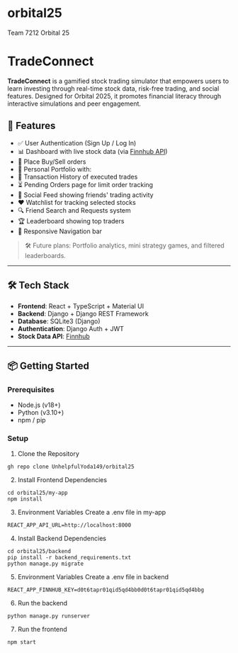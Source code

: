 # orbital25

Team 7212 Orbital 25

# TradeConnect

**TradeConnect** is a gamified stock trading simulator that empowers users to learn investing through real-time stock data, risk-free trading, and social features. Designed for Orbital 2025, it promotes financial literacy through interactive simulations and peer engagement.

## 🚀 Features

- ✅ User Authentication (Sign Up / Log In)
- 📊 Dashboard with live stock data (via [Finnhub API](https://finnhub.io))
- 💸 Place Buy/Sell orders
- 📁 Personal Portfolio with:
- 🧾 Transaction History of executed trades
- ⏳ Pending Orders page for limit order tracking
- 👥 Social Feed showing friends' trading activity
- ❤️ Watchlist for tracking selected stocks
- 🔍 Friend Search and Requests system
- 🏆 Leaderboard showing top traders
- 🧭 Responsive Navigation bar

> 🛠️ Future plans: Portfolio analytics, mini strategy games, and filtered leaderboards.

---

## 🛠 Tech Stack

- **Frontend**: React + TypeScript + Material UI
- **Backend**: Django + Django REST Framework
- **Database**: SQLite3 (Django)
- **Authentication**: Django Auth + JWT
- **Stock Data API**: [Finnhub](https://finnhub.io)

---

## 📦 Getting Started

### Prerequisites

- Node.js (v18+)
- Python (v3.10+)
- npm / pip

### Setup

1. Clone the Repository

```
gh repo clone UnhelpfulYoda149/orbital25
```

2. Install Frontend Dependencies

```
cd orbital25/my-app
npm install
```

3. Environment Variables
   Create a .env file in my-app

```
REACT_APP_API_URL=http://localhost:8000
```

4. Install Backend Dependencies

```
cd orbital25/backend
pip install -r backend_requirements.txt
python manage.py migrate
```

5. Environment Variables
   Create a .env file in backend

```
REACT_APP_FINNHUB_KEY=d0t6tapr01qid5qd4bb0d0t6tapr01qid5qd4bbg
```

6. Run the backend

```
python manage.py runserver
```

7. Run the frontend

```
npm start
```
